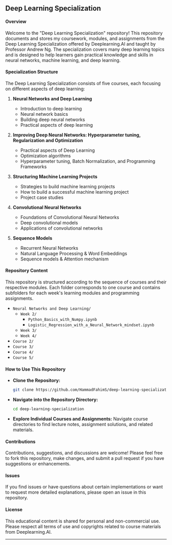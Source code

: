 ## Deep Learning Specialization

#### Overview
Welcome to the "Deep Learning Specialization" repository! This repository documents and stores my coursework, modules, and assignments from the Deep Learning Specialization offered by Deeplearning.AI and taught by Professor Andrew Ng. The specialization covers many deep learning topics and is designed to help learners gain practical knowledge and skills in neural networks, machine learning, and deep learning.

#### Specialization Structure
The Deep Learning Specialization consists of five courses, each focusing on different aspects of deep learning:

1. **Neural Networks and Deep Learning**
   - Introduction to deep learning
   - Neural network basics
   - Building deep neural networks
   - Practical aspects of deep learning

2. **Improving Deep Neural Networks: Hyperparameter tuning, Regularization and Optimization**
   - Practical aspects of Deep Learning
   - Optimization algorithms
   - Hyperparameter tuning, Batch Normalization, and Programming Frameworks

3. **Structuring Machine Learning Projects**
   - Strategies to build machine learning projects
   - How to build a successful machine learning project
   - Project case studies

4. **Convolutional Neural Networks**
   - Foundations of Convolutional Neural Networks
   - Deep convolutional models
   - Applications of convolutional networks

5. **Sequence Models**
   - Recurrent Neural Networks
   - Natural Language Processing & Word Embeddings
   - Sequence models & Attention mechanism

#### Repository Content
This repository is structured according to the sequence of courses and their respective modules. Each folder corresponds to one course and contains subfolders for each week's learning modules and programming assignments.

- `Neural Networks and Deep Learning/`
  - `Week 2/`
    - `Python_Basics_with_Numpy.ipynb`
    - `Logistic_Regression_with_a_Neural_Network_mindset.ipynb`
  - `Week 3/`
  - `Week 4/`
- `Course 2/`
- `Course 3/`
- `Course 4/`
- `Course 5/`

#### How to Use This Repository
- **Clone the Repository:**
  ```bash
  git clone https://github.com/HammadFahimS/deep-learning-specialization.git
  ```
- **Navigate into the Repository Directory:**
  ```bash
  cd deep-learning-specialization
  ```
- **Explore Individual Courses and Assignments:**
  Navigate course directories to find lecture notes, assignment solutions, and related materials.

#### Contributions
Contributions, suggestions, and discussions are welcome! Please feel free to fork this repository, make changes, and submit a pull request if you have suggestions or enhancements.

#### Issues
If you find issues or have questions about certain implementations or want to request more detailed explanations, please open an issue in this repository.

#### License
This educational content is shared for personal and non-commercial use. Please respect all terms of use and copyrights related to course materials from Deeplearning.AI.

---

